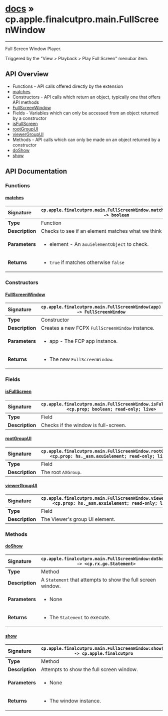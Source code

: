 # [docs](index.md) » cp.apple.finalcutpro.main.FullScreenWindow
---

Full Screen Window Player.

Triggered by the "View > Playback > Play Full Screen" menubar item.

## API Overview
* Functions - API calls offered directly by the extension
 * [matches](#matches)
* Constructors - API calls which return an object, typically one that offers API methods
 * [FullScreenWindow](#fullscreenwindow)
* Fields - Variables which can only be accessed from an object returned by a constructor
 * [isFullScreen](#isfullscreen)
 * [rootGroupUI](#rootgroupui)
 * [viewerGroupUI](#viewergroupui)
* Methods - API calls which can only be made on an object returned by a constructor
 * [doShow](#doshow)
 * [show](#show)

## API Documentation

### Functions

#### [matches](#matches)
| <span style="float: left;">**Signature**</span> | <span style="float: left;">`cp.apple.finalcutpro.main.FullScreenWindow.matches(element) -> boolean` </span>                                                          |
| -----------------------------------------------------|---------------------------------------------------------------------------------------------------------|
| **Type**                                             | Function |
| **Description**                                      | Checks to see if an element matches what we think it should be. |
| **Parameters**                                       | <ul><li>element - An <code>axuielementObject</code> to check.</li></ul> |
| **Returns**                                          | <ul><li><code>true</code> if matches otherwise <code>false</code></li></ul> |

### Constructors

#### [FullScreenWindow](#fullscreenwindow)
| <span style="float: left;">**Signature**</span> | <span style="float: left;">`cp.apple.finalcutpro.main.FullScreenWindow(app) -> FullScreenWindow` </span>                                                          |
| -----------------------------------------------------|---------------------------------------------------------------------------------------------------------|
| **Type**                                             | Constructor |
| **Description**                                      | Creates a new FCPX `FullScreenWindow` instance. |
| **Parameters**                                       | <ul><li>app       - The FCP app instance.</li></ul> |
| **Returns**                                          | <ul><li>The new <code>FullScreenWindow</code>.</li></ul> |

### Fields

#### [isFullScreen](#isfullscreen)
| <span style="float: left;">**Signature**</span> | <span style="float: left;">`cp.apple.finalcutpro.main.FullScreenWindow.isFullScreen <cp.prop; boolean; read-only; live>` </span>                                                          |
| -----------------------------------------------------|---------------------------------------------------------------------------------------------------------|
| **Type**                                             | Field |
| **Description**                                      | Checks if the window is full-screen. |

#### [rootGroupUI](#rootgroupui)
| <span style="float: left;">**Signature**</span> | <span style="float: left;">`cp.apple.finalcutpro.main.FullScreenWindow.rootGroupUI <cp.prop: hs._asm.axuielement; read-only; live>` </span>                                                          |
| -----------------------------------------------------|---------------------------------------------------------------------------------------------------------|
| **Type**                                             | Field |
| **Description**                                      | The root `AXGroup`. |

#### [viewerGroupUI](#viewergroupui)
| <span style="float: left;">**Signature**</span> | <span style="float: left;">`cp.apple.finalcutpro.main.FullScreenWindow.viewerGroupUI <cp.prop: hs._asm.axuielement; read-only; live>` </span>                                                          |
| -----------------------------------------------------|---------------------------------------------------------------------------------------------------------|
| **Type**                                             | Field |
| **Description**                                      | The Viewer's group UI element. |

### Methods

#### [doShow](#doshow)
| <span style="float: left;">**Signature**</span> | <span style="float: left;">`cp.apple.finalcutpro.main.FullScreenWindow:doShow() -> <cp.rx.go.Statement>` </span>                                                          |
| -----------------------------------------------------|---------------------------------------------------------------------------------------------------------|
| **Type**                                             | Method |
| **Description**                                      | A `Statement` that attempts to show the full screen window. |
| **Parameters**                                       | <ul><li>None</li></ul> |
| **Returns**                                          | <ul><li>The <code>Statement</code> to execute.</li></ul> |

#### [show](#show)
| <span style="float: left;">**Signature**</span> | <span style="float: left;">`cp.apple.finalcutpro.main.FullScreenWindow:show() -> cp.apple.finalcutpro` </span>                                                          |
| -----------------------------------------------------|---------------------------------------------------------------------------------------------------------|
| **Type**                                             | Method |
| **Description**                                      | Attempts to show the full screen window. |
| **Parameters**                                       | <ul><li>None</li></ul> |
| **Returns**                                          | <ul><li>The window instance.</li></ul> |

